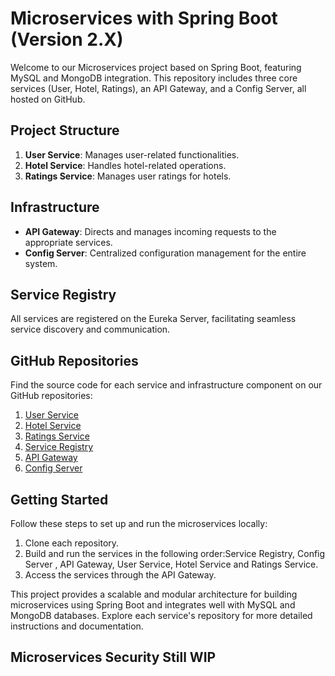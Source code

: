 # Microservices with Spring Boot (Version 2.X)

Welcome to our Microservices project based on Spring Boot, featuring MySQL and MongoDB integration. This repository includes three core services (User, Hotel, Ratings), an API Gateway, and a Config Server, all hosted on GitHub.

## Project Structure

1. **User Service**: Manages user-related functionalities.
2. **Hotel Service**: Handles hotel-related operations.
3. **Ratings Service**: Manages user ratings for hotels.

## Infrastructure

- **API Gateway**: Directs and manages incoming requests to the appropriate services.
- **Config Server**: Centralized configuration management for the entire system.

## Service Registry

All services are registered on the Eureka Server, facilitating seamless service discovery and communication.

## GitHub Repositories

Find the source code for each service and infrastructure component on our GitHub repositories:

1. [User Service](https://github.com/Prasad-RP/Microservice-Hotel-Ratings/tree/master/user-services)
2. [Hotel Service](https://github.com/Prasad-RP/Microservice-Hotel-Ratings/tree/master/hotel-services)
3. [Ratings Service](https://github.com/Prasad-RP/Microservice-Hotel-Ratings/tree/master/rating-services)
4. [Service Registry](https://github.com/Prasad-RP/Microservice-Hotel-Ratings/tree/master/service_registry)
5. [API Gateway](https://github.com/Prasad-RP/Microservice-Hotel-Ratings/tree/master/Api-Gateway)
6. [Config Server](https://github.com/Prasad-RP/Microservice-Hotel-Ratings/tree/master/config-server)

## Getting Started

Follow these steps to set up and run the microservices locally:

1. Clone each repository.
2. Build and run the services in the following order:Service Registry, Config Server , API Gateway, User Service, Hotel Service and Ratings Service.
3. Access the services through the API Gateway.

This project provides a scalable and modular architecture for building microservices using Spring Boot and integrates well with MySQL and MongoDB databases. Explore each service's repository for more detailed instructions and documentation.

## Microservices Security Still WIP
